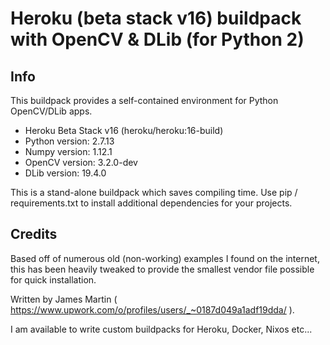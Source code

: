 # Heroku (beta stack v16) buildpack with OpenCV & DLib (for Python 2) 

## Info
This buildpack provides a self-contained environment for Python OpenCV/DLib apps.

* Heroku Beta Stack v16 (heroku/heroku:16-build)
* Python version: 2.7.13
* Numpy version: 1.12.1
* OpenCV version: 3.2.0-dev
* DLib version: 19.4.0

This is a stand-alone buildpack which saves compiling time. Use pip / requirements.txt to install additional dependencies for your projects.

## Credits

Based off of numerous old (non-working) examples I found on the internet, this has been heavily tweaked to provide the smallest vendor file possible for quick installation.

Written by James Martin ( https://www.upwork.com/o/profiles/users/_~0187d049a1adf19dda/ ).

I am available to write custom buildpacks for Heroku, Docker, Nixos etc...

